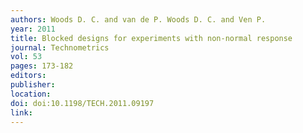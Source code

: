 ```yaml
---
authors: Woods D. C. and van de P. Woods D. C. and Ven P. 
year: 2011 
title: Blocked designs for experiments with non-normal response 
journal: Technometrics 
vol: 53 
pages: 173-182 
editors: 
publisher: 
location: 
doi: doi:10.1198/TECH.2011.09197 
link: 
---
```

 
